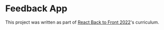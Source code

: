 # Feedback App

This project was written as part of [React Back to Front 2022](https://www.udemy.com/course/react-front-to-back-2022/)'s curriculum.
